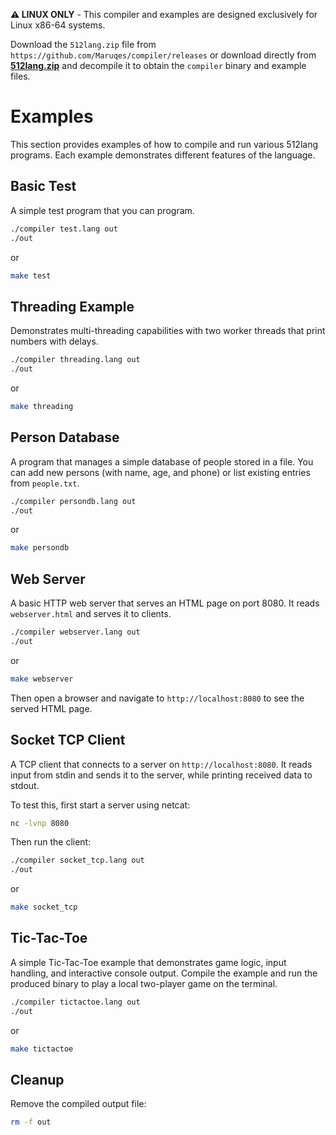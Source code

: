 
**⚠️ LINUX ONLY** - This compiler and examples are designed exclusively for Linux x86-64 systems.


Download the `512lang.zip` file from `https://github.com/Maruqes/compiler/releases` or download directly from [**512lang.zip**](https://github.com/Maruqes/compiler/releases/latest/download/512lang.zip) and decompile it to obtain the `compiler` binary and example files.


# Examples

This section provides examples of how to compile and run various 512lang programs. Each example demonstrates different features of the language.

## Basic Test

A simple test program that you can program.
```bash
./compiler test.lang out
./out
```
or
```bash
make test
```

## Threading Example

Demonstrates multi-threading capabilities with two worker threads that print numbers with delays.

```bash
./compiler threading.lang out
./out
```
or 
```bash
make threading
```

## Person Database

A program that manages a simple database of people stored in a file. You can add new persons (with name, age, and phone) or list existing entries from `people.txt`.

```bash
./compiler persondb.lang out
./out
```
or
```bash
make persondb
```

## Web Server

A basic HTTP web server that serves an HTML page on port 8080. It reads `webserver.html` and serves it to clients.

```bash
./compiler webserver.lang out
./out
```
or
```bash
make webserver
```

Then open a browser and navigate to `http://localhost:8080` to see the served HTML page.

## Socket TCP Client

A TCP client that connects to a server on `http://localhost:8080`. It reads input from stdin and sends it to the server, while printing received data to stdout.

To test this, first start a server using netcat:

```bash
nc -lvnp 8080
```

Then run the client:

```bash
./compiler socket_tcp.lang out
./out
```
or
```bash
make socket_tcp
```

## Tic-Tac-Toe

A simple Tic-Tac-Toe example that demonstrates game logic, input handling, and interactive console output. Compile the example and run the produced binary to play a local two-player game on the terminal.

```bash
./compiler tictactoe.lang out
./out
```
or

```bash
make tictactoe
```

## Cleanup

Remove the compiled output file:

```bash
rm -f out
```

